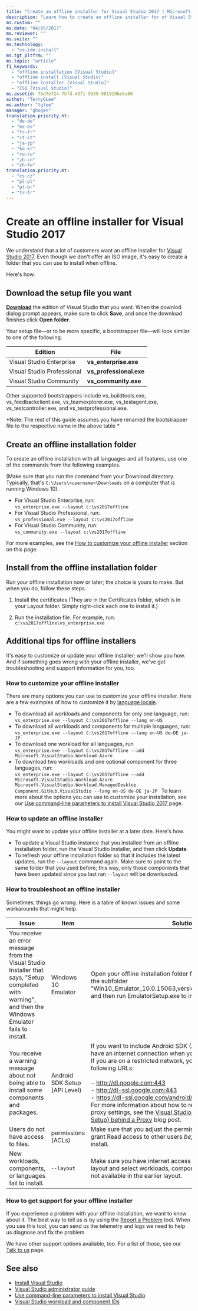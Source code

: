 ```yaml
---
title: "Create an offline installer for Visual Studio 2017 | Microsoft Docs"
description: "Learn how to create an offline installer for of Visual Studio."
ms.custom: ""
ms.date: "04/05/2017"
ms.reviewer: ""
ms.suite: ""
ms.technology:
  - "vs-ide-install"
ms.tgt_pltfrm: ""
ms.topic: "article"
f1_keywords:
  - "offline installation [Visual Studio]"
  - "offline install [Visual Studio]"
  - "offline installer [Visual Studio]"
  - "ISO [Visual Studio]"
ms.assetid: 7bd7e724-7bfd-43f1-9935-981919be5a00
author: "TerryGLee"
ms.author: "tglee"
manager: "ghogen"
translation.priority.ht:
  - "de-de"
  - "es-es"
  - "fr-fr"
  - "it-it"
  - "ja-jp"
  - "ko-kr"
  - "ru-ru"
  - "zh-cn"
  - "zh-tw"
translation.priority.mt:
  - "cs-cz"
  - "pl-pl"
  - "pt-br"
  - "tr-tr"
---
```

# Create an offline installer for Visual Studio 2017
We understand that a lot of customers want an offline installer for [Visual Studio 2017](https://go.microsoft.com/fwlink/?linkid=844067). Even though we don't offer an ISO image, it's easy to create a folder that you can use to install when offline.

Here's how.

## Download the setup file you want
**[Download](https://www.visualstudio.com/downloads?utm_source=mscom&utm_campaign=msdocs)** the edition of Visual Studio that you want. When the downlod dialog prompt appears, make sure to click **Save**, and once the download finishes click **Open folder**.

Your setup file&mdash;or to be more specific, a bootstrapper file&mdash;will look similar to one of the following.

|Edition | File|  
|-------------|-----------------------|  
|Visual Studio Enterprise |**vs_enterprise.exe**|  
|Visual Studio Professional |**vs_professional.exe**|  
|Visual Studio Community |**vs_community.exe**|

Other supported bootstrappers include vs_buildtools.exe, vs_feedbackclient.exe, vs_teamexplorer.exe, vs_testagent.exe, vs_testcontroller.exe, and vs_testprofessional.exe.

*Note: The rest of this guide assumes you have renamed the bootstrapper file to the respective name in the above table *

## Create an offline installation folder
To create an offline installation with all languages and all features, use one of the commands from the following examples.

(Make sure that you run the command from your Download directory. Typically, that's `C:\Users\<username>\Downloads` on a computer that is running Windows 10).

- For Visual Studio Enterprise, run: <br>  ```vs_enterprise.exe --layout c:\vs2017offline```
- For Visual Studio Professional, run: <br> ```vs_professional.exe --layout c:\vs2017offline```
- For Visual Studio Community, run: <br> ```vs_community.exe --layout c:\vs2017offline```

For more examples, see the [How to customize your offline installer](#how-to-customize-your-offline-installer) section on this page.

## Install from the offline installation folder
Run your offline installation now or later; the choice is yours to make. But when you do, follow these steps.

  1. Install the certificates (They are in the Certificates folder, which is in your Layout folder. Simply right-click each one to install it.)

  2. Run the installation file. For example, run: <br> ```c:\vs2017offline\vs_enterprise.exe```

## Additional tips for offline installers
It's easy to customize or update your offline installer; we'll show you how. And if something goes wrong with your offline installer, we've got troubleshooting and support information for you, too.

### How to customize your offline installer
There are many options you can use to customize your offline installer. Here are a few examples of how to customize it by [language locale](use-command-line-parameters-to-install-visual-studio.md#list-of-language-locales).

 - To download all workloads and components for only one language, run: <br>```vs_enterprise.exe --layout C:\vs2017offline --lang en-US```
 - To download all workloads and components for multiple languages, run: <br>```vs_enterprise.exe --layout C:\vs2017offline --lang en-US de-DE ja-JP```
 - To download one workload for all languages, run <br> ```vs_enterprise.exe --layout C:\vs2017offline --add Microsoft.VisualStudio.Workload.Azure ```
 - To download two workloads and one optional component for three languages, run: <br>```vs_enterprise.exe --layout C:\vs2017offline --add Microsoft.VisualStudio.Workload.Azure Microsoft.VisualStudio.Workload.ManagedDesktop Component.GitHub.VisualStudio --lang en-US de-DE ja-JP ```
To learn more about the options you can use to customize your installation, see our [Use command-line parameters to install Visual Studio 2017 ](use-command-line-parameters-to-install-visual-studio.md) page.


### How to update an offline installer
You might want to update your offline installer at a later date. Here's how.
* To update a Visual Studio instance that you installed from an offline installation folder, run the Visual Studio Installer, and then click **Update**.
* To refresh your offline installation folder so that it includes the latest updates, run the ```--layout``` command again. Make sure to point to the same folder that you used before; this way, only those components that have been updated since you last ran ```--layout``` will be downloaded.


### How to troubleshoot an offline installer
Sometimes, things go wrong. Here is a table of known issues and some workarounds that might help.

| Issue       | Item                   | Solution |
| ----------- | ---------------------- | -------- |
| You receive an error message from the Visual Studio Installer that says, "Setup completed with warning", and then the Windows Emulator fails to install. | Windows 10 Emulator | Open your offline installation folder for Visual Studio, navigate to the subfolder "Win10_Emulator_10.0.15063,version=10.0.15063.12,chip=x64", and then run EmulatorSetup.exe to install the Windows Emulator. |
| You receive a warning message about not being able to install some components and packages.  | Android SDK Setup (API Level) | If you want to include Android SDK (API Level) packages, you must have an internet connection when you create your offline installer. If you are on a restricted network, you must allow access to the following URLs: <br><br> - http://dl.google.com:443 <br> - http://dl-ssl.google.com:443 <br>  - https://dl-ssl.google.com/android/repository/*<br><br>For more information about how to resolve possible issues with proxy settings, see the [Visual Studio install failures (Android SDK Setup) behind a Proxy](https://blogs.msdn.microsoft.com/peterhauge/2016/09/22/visual-studio-2015-install-failures-android-sdk-setup-behind-a-proxy/) blog post.  |  
| Users do not have access to files. | permissions (ACLs) | Make sure that you adjust the permissions (ACLs) so that they grant Read access to other users  *before* you share the offline install. |
| New workloads, components, or languages fail to install.  | `--layout`  | Make sure you have internet access if you install from a partial layout and select workloads, components, or languages that are not available in the earlier layout. |

### How to get support for your offline installer
If you experience a problem with your offline installation, we want to know about it. The best way to tell us is by using the [Report a Problem](../ide/how-to-report-a-problem-with-visual-studio-2017.md) tool. When you use this tool, you can send us the telemetry and logs we need to help us diagnose and fix the problem.

We have other support options available, too. For a list of those, see our [Talk to us](../ide/how-to-report-a-problem-with-visual-studio-2017.md) page.


## See also
* [Install Visual Studio](install-visual-studio.md)
* [Visual Studio administrator guide](visual-studio-administrator-guide.md)
* [Use command-line parameters to install Visual Studio](use-command-line-parameters-to-install-visual-studio.md)
* [Visual Studio workload and component IDs](workload-and-component-ids.md)
